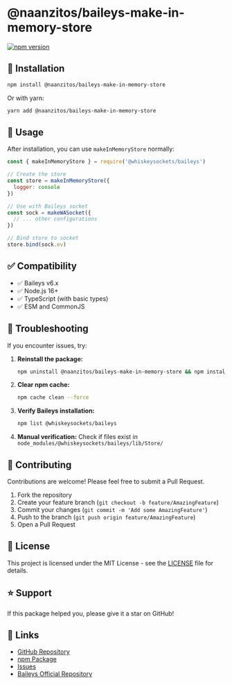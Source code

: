 # @naanzitos/baileys-make-in-memory-store

[![npm version](https://badge.fury.io/js/@naanzitos%2Fbaileys-make-in-memory-store.svg)](https://badge.fury.io/js/@naanzitos/baileys-make-in-memory-store)

## 🚀 Installation

```bash
npm install @naanzitos/baileys-make-in-memory-store
```

Or with yarn:

```bash
yarn add @naanzitos/baileys-make-in-memory-store
```

## 📖 Usage

After installation, you can use `makeInMemoryStore` normally:

```javascript
const { makeInMemoryStore } = require('@whiskeysockets/baileys')

// Create the store
const store = makeInMemoryStore({
  logger: console
})

// Use with Baileys socket
const sock = makeWASocket({
  // ... other configurations
})

// Bind store to socket
store.bind(sock.ev)
```

## ✅ Compatibility

- ✅ Baileys v6.x
- ✅ Node.js 16+
- ✅ TypeScript (with basic types)
- ✅ ESM and CommonJS

## 🐛 Troubleshooting

If you encounter issues, try:

1. **Reinstall the package:**
   ```bash
   npm uninstall @naanzitos/baileys-make-in-memory-store && npm install @naanzitos/baileys-make-in-memory-store
   ```

2. **Clear npm cache:**
   ```bash
   npm cache clean --force
   ```

3. **Verify Baileys installation:**
   ```bash
   npm list @whiskeysockets/baileys
   ```

4. **Manual verification:**
   Check if files exist in `node_modules/@whiskeysockets/baileys/lib/Store/`

## 🤝 Contributing

Contributions are welcome! Please feel free to submit a Pull Request.

1. Fork the repository
2. Create your feature branch (`git checkout -b feature/AmazingFeature`)
3. Commit your changes (`git commit -m 'Add some AmazingFeature'`)
4. Push to the branch (`git push origin feature/AmazingFeature`)
5. Open a Pull Request

## 📝 License

This project is licensed under the MIT License - see the [LICENSE](LICENSE) file for details.

## ⭐ Support

If this package helped you, please give it a star on GitHub!

## 🔗 Links

- [GitHub Repository](https://github.com/naanzitos/baileys-make-in-memory-store)
- [npm Package](https://www.npmjs.com/package/baileys-make-in-memory-store)
- [Issues](https://github.com/naanzitos/baileys-make-in-memory-store/issues)
- [Baileys Official Repository](https://github.com/WhiskeySockets/Baileys)
